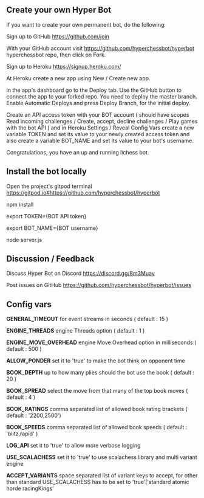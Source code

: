 ## Create your own Hyper Bot
If you want to create your own permanent bot, do the following:  
  
Sign up to GitHub https://github.com/join  
  
With your GitHub account visit https://github.com/hyperchessbot/hyperbot hyperchessbot repo, then click on Fork.  
  
Sign up to Heroku https://signup.heroku.com/  
  
At Heroku create a new app using New / Create new app.  
  
In the app's dashboard go to the Deploy tab. Use the GitHub button to connect the app to your forked repo. You need to deploy the master branch. Enable Automatic Deploys and press Deploy Branch, for the initial deploy.  
  
Create an API access token with your BOT account ( should have scopes Read incoming challenges / Create, accept, decline challenges / Play games with the bot API ) and in Heroku Settings / Reveal Config Vars create a new variable TOKEN and set its value to your newly created access token and also create a variable BOT_NAME and set its value to your bot's username.  
  
Congratulations, you have an up and running lichess bot.
## Install the bot locally
Open the project's gitpod terminal https://gitpod.io#https://github.com/hyperchessbot/hyperbot  
  
npm install  
  
export TOKEN={BOT API token}  
  
export BOT_NAME={BOT username}  
  
node server.js
## Discussion / Feedback
Discuss Hyper Bot on Discord https://discord.gg/8m3Muay  
  
Post issues on GitHub https://github.com/hyperchessbot/hyperbot/issues
## Config vars
**GENERAL_TIMEOUT** for event streams in seconds ( default : 15 )  
  
**ENGINE_THREADS** engine Threads option ( default : 1 )  
  
**ENGINE_MOVE_OVERHEAD** engine Move Overhead option in milliseconds ( default : 500 )  
  
**ALLOW_PONDER** set it to 'true' to make the bot think on opponent time  
  
**BOOK_DEPTH** up to how many plies should the bot use the book ( default : 20 )  
  
**BOOK_SPREAD** select the move from that many of the top book moves ( default : 4 )  
  
**BOOK_RATINGS** comma separated list of allowed book rating brackets ( default : '2200,2500')  
  
**BOOK_SPEEDS** comma separated list of allowed book speeds ( default : 'blitz,rapid' )  
  
**LOG_API** set it to 'true' to allow more verbose logging  
  
**USE_SCALACHESS** set it to 'true' to use scalachess library and multi variant engine  
  
**ACCEPT_VARIANTS** space separated list of variant keys to accept, for other than standard USE_SCALACHESS has to be set to 'true'|'standard atomic horde racingKings'